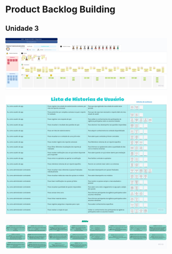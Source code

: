 # Product Backlog Building

## Unidade 3
![PBB - Board principal](./assets/PBB-pt1.jpg)

![PBB - Lista de histórias de usuário](./assets/PBB-pt2.jpg)

![PBB - BDD](./assets/PBB-pt3.jpg)